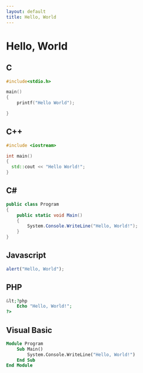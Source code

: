 ```yaml
---
layout: default
title: Hello, World
---
```

# Hello, World #

## C ##

```c
#include<stdio.h>

main()
{
    printf("Hello World");

}
```


## C++ ##

```c++
#include <iostream>

int main()
{
  std::cout << "Hello World!";
}
```


## C# ##

```csharp
public class Program
{
	public static void Main()
	{
		System.Console.WriteLine("Hello, World!");
	}
}
```


## Javascript ##

```javascript
alert("Hello, World");
```

## PHP ##

```PHP
&lt;?php
	Echo "Hello, World!";
?>
```

## Visual Basic ##

```vb
Module Program
	Sub Main()
		System.Console.WriteLine("Hello, World!")
	End Sub 
End Module
```

